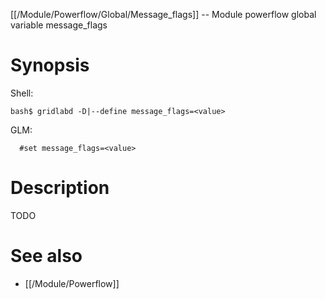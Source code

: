 [[/Module/Powerflow/Global/Message_flags]] -- Module powerflow global variable message_flags

# Synopsis

Shell:

~~~
bash$ gridlabd -D|--define message_flags=<value>
~~~

GLM:

~~~
  #set message_flags=<value>
~~~

# Description

TODO

# See also

* [[/Module/Powerflow]]
